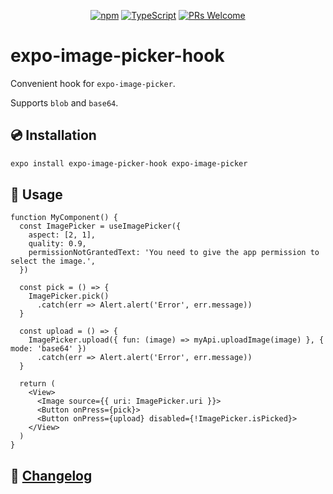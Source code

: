 <!-- <img src=".logo.png" alt=expo-image-picker-hook/><br/> -->

<div align="center">

[![npm](https://img.shields.io/npm/v/expo-image-picker-hook)](https://www.npmjs.com/package/expo-image-picker-hook)
[![TypeScript](https://badgen.net/npm/types/env-var)](http://www.typescriptlang.org/)
[![PRs Welcome](https://img.shields.io/badge/PRs-welcome-brightgreen.svg?style=flat-square)](http://makeapullrequest.com)
<!-- [![npm](https://img.shields.io/npm/dm/expo-image-picker-hook)](https://www.npmjs.com/package/expo-image-picker-hook) -->
</div>

# expo-image-picker-hook

Convenient hook for `expo-image-picker`.

Supports `blob` and `base64`.

## 💿 Installation
```bash
expo install expo-image-picker-hook expo-image-picker
```

## 📖 Usage

```tsx
function MyComponent() {
  const ImagePicker = useImagePicker({
    aspect: [2, 1],
    quality: 0.9,
    permissionNotGrantedText: 'You need to give the app permission to select the image.',
  })

  const pick = () => {
    ImagePicker.pick()
      .catch(err => Alert.alert('Error', err.message))
  }

  const upload = () => {
    ImagePicker.upload({ fun: (image) => myApi.uploadImage(image) }, { mode: 'base64' })
      .catch(err => Alert.alert('Error', err.message))
  }

  return (
    <View>
      <Image source={{ uri: ImagePicker.uri }}>
      <Button onPress={pick}>
      <Button onPress={upload} disabled={!ImagePicker.isPicked}>
    </View>
  )
}
```

## 📰 [Changelog](CHANGELOG.md)
